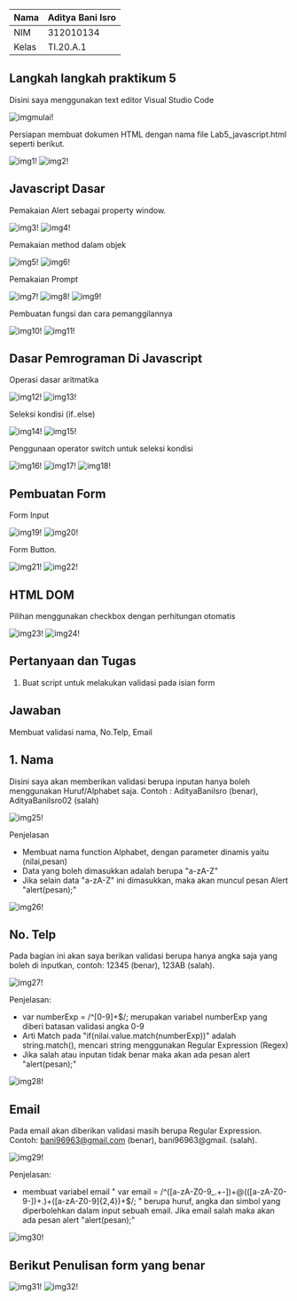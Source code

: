 | Nama      | Aditya Bani Isro |
| ----------- | ----------- |
| NIM     | 312010134       |
| Kelas   | TI.20.A.1        |

## Langkah langkah praktikum 5
Disini saya menggunakan text editor Visual Studio Code

![imgmulai!](assets/img/mulai.PNG)

Persiapan membuat dokumen HTML dengan nama file Lab5_javascript.html seperti berikut.

![img1!](assets/img/1.PNG)
![img2!](assets/img/2.PNG)

## Javascript Dasar
Pemakaian Alert sebagai property window.

![img3!](assets/img/3.PNG)
![img4!](assets/img/4.PNG)

Pemakaian method dalam objek

![img5!](assets/img/5.PNG)
![img6!](assets/img/6.PNG)

Pemakaian Prompt

![img7!](assets/img/7.PNG)
![img8!](assets/img/8.PNG)
![img9!](assets/img/9.PNG)

Pembuatan fungsi dan cara pemanggilannya

![img10!](assets/img/10.PNG)
![img11!](assets/img/11.PNG)

## Dasar Pemrograman Di Javascript
Operasi dasar aritmatika

![img12!](assets/img/12.PNG)
![img13!](assets/img/13.PNG)

Seleksi kondisi (if..else)

![img14!](assets/img/14.PNG)
![img15!](assets/img/15.PNG)

Penggunaan operator switch untuk seleksi kondisi

![img16!](assets/img/16.PNG)
![img17!](assets/img/17.PNG)
![img18!](assets/img/18.PNG)

## Pembuatan Form
Form Input

![img19!](assets/img/19.PNG)
![img20!](assets/img/20.PNG)

Form Button.

![img21!](assets/img/21.PNG)
![img22!](assets/img/22.PNG)

## HTML DOM
Pilihan menggunakan checkbox dengan perhitungan otomatis

![img23!](assets/img/23.PNG)
![img24!](assets/img/24.PNG)

## Pertanyaan dan Tugas
1. Buat script untuk melakukan validasi pada isian form

## Jawaban
Membuat validasi nama, No.Telp, Email

## 1. Nama
Disini saya akan memberikan validasi berupa inputan hanya boleh menggunakan Huruf/Alphabet saja. Contoh : AdityaBaniIsro (benar), AdityaBaniIsro02 (salah)

![img25!](assets/img/25.PNG)

Penjelasan
- Membuat nama function Alphabet, dengan parameter dinamis yaitu (nilai,pesan)
- Data yang boleh dimasukkan adalah berupa "a-zA-Z"
- Jika selain data "a-zA-Z" ini dimasukkan, maka akan muncul pesan Alert "alert(pesan);"

![img26!](assets/img/26.PNG)

## No. Telp
Pada bagian ini akan saya berikan validasi berupa hanya angka saja yang boleh di inputkan, contoh: 12345 (benar), 123AB (salah).

![img27!](assets/img/27.PNG)

Penjelasan:

- var numberExp = /^[0-9]+$/; merupakan variabel numberExp yang diberi batasan validasi angka 0-9
- Arti Match pada "if(nilai.value.match(numberExp))" adalah string.match(), mencari string menggunakan Regular Expression (Regex)
- Jika salah atau inputan tidak benar maka akan ada pesan alert "alert(pesan);"

![img28!](assets/img/28.PNG)

## Email
Pada email akan diberikan validasi masih berupa Regular Expression. Contoh: bani96963@gmail.com (benar), bani96963@gmail. (salah).

![img29!](assets/img/29.PNG)

Penjelasan:

- membuat variabel email " var email = /^([a-zA-Z0-9_.+-])+@(([a-zA-Z0-9-])+.)+([a-zA-Z0-9]{2,4})+$/; " berupa huruf, angka dan simbol yang diperbolehkan dalam input sebuah email. Jika email salah maka akan ada pesan alert "alert(pesan);"

![img30!](assets/img/30.PNG)

## Berikut Penulisan form yang benar

![img31!](assets/img/31.PNG)
![img32!](assets/img/32.PNG)